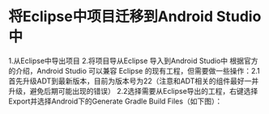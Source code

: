 # 将Eclipse中项目迁移到Android Studio中
1.从Eclipse中导出项目
2.将项目导从Eclipse 导入到Android Studio中
根据官方的介绍，Android Studio 可以兼容 Eclipse 的现有工程，但需要做一些操作：2.1首先升级ADT到最新版本，目前为版本号为22（注意和ADT相关的组件最好一并升级，避免后期可能出现的错误）
2.2选择需要从Eclipse导出的工程，右键选择Export并选择Android下的Generate Gradle Build Files（如下图）：
